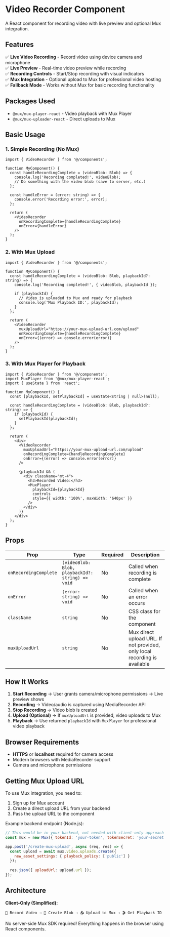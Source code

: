 # Video Recorder Component

A React component for recording video with live preview and optional Mux integration.

## Features

✅ **Live Video Recording** - Record video using device camera and microphone  
✅ **Live Preview** - Real-time video preview while recording  
✅ **Recording Controls** - Start/Stop recording with visual indicators  
✅ **Mux Integration** - Optional upload to Mux for professional video hosting  
✅ **Fallback Mode** - Works without Mux for basic recording functionality  

## Packages Used

- `@mux/mux-player-react` - Video playback with Mux Player
- `@mux/mux-uploader-react` - Direct uploads to Mux

## Basic Usage

### 1. Simple Recording (No Mux)

```tsx
import { VideoRecorder } from '@/components';

function MyComponent() {
  const handleRecordingComplete = (videoBlob: Blob) => {
    console.log('Recording completed!', videoBlob);
    // Do something with the video blob (save to server, etc.)
  };

  const handleError = (error: string) => {
    console.error('Recording error:', error);
  };

  return (
    <VideoRecorder
      onRecordingComplete={handleRecordingComplete}
      onError={handleError}
    />
  );
}
```

### 2. With Mux Upload

```tsx
import { VideoRecorder } from '@/components';

function MyComponent() {
  const handleRecordingComplete = (videoBlob: Blob, playbackId?: string) => {
    console.log('Recording completed!', { videoBlob, playbackId });
    
    if (playbackId) {
      // Video is uploaded to Mux and ready for playback
      console.log('Mux Playback ID:', playbackId);
    }
  };

  return (
    <VideoRecorder
      muxUploadUrl="https://your-mux-upload-url.com/upload"
      onRecordingComplete={handleRecordingComplete}
      onError={(error) => console.error(error)}
    />
  );
}
```

### 3. With Mux Player for Playback

```tsx
import { VideoRecorder } from '@/components';
import MuxPlayer from '@mux/mux-player-react';
import { useState } from 'react';

function MyComponent() {
  const [playbackId, setPlaybackId] = useState<string | null>(null);

  const handleRecordingComplete = (videoBlob: Blob, playbackId?: string) => {
    if (playbackId) {
      setPlaybackId(playbackId);
    }
  };

  return (
    <div>
      <VideoRecorder
        muxUploadUrl="https://your-mux-upload-url.com/upload"
        onRecordingComplete={handleRecordingComplete}
        onError={(error) => console.error(error)}
      />
      
      {playbackId && (
        <div className="mt-4">
          <h3>Recorded Video:</h3>
          <MuxPlayer
            playbackId={playbackId}
            controls
            style={{ width: '100%', maxWidth: '640px' }}
          />
        </div>
      )}
    </div>
  );
}
```

## Props

| Prop | Type | Required | Description |
|------|------|----------|-------------|
| `onRecordingComplete` | `(videoBlob: Blob, playbackId?: string) => void` | No | Called when recording is complete |
| `onError` | `(error: string) => void` | No | Called when an error occurs |
| `className` | `string` | No | CSS class for the component |
| `muxUploadUrl` | `string` | No | Mux direct upload URL. If not provided, only local recording is available |

## How It Works

1. **Start Recording** → User grants camera/microphone permissions → Live preview shows
2. **Recording** → Video/audio is captured using MediaRecorder API
3. **Stop Recording** → Video blob is created
4. **Upload (Optional)** → If `muxUploadUrl` is provided, video uploads to Mux
5. **Playback** → Use returned `playbackId` with `MuxPlayer` for professional video playback

## Browser Requirements

- **HTTPS** or **localhost** required for camera access
- Modern browsers with MediaRecorder support
- Camera and microphone permissions

## Getting Mux Upload URL

To use Mux integration, you need to:

1. Sign up for Mux account
2. Create a direct upload URL from your backend
3. Pass the upload URL to the component

Example backend endpoint (Node.js):
```javascript
// This would be in your backend, not needed with client-only approach
const mux = new Mux({ tokenId: 'your-token', tokenSecret: 'your-secret' });

app.post('/create-mux-upload', async (req, res) => {
  const upload = await mux.video.uploads.create({
    new_asset_settings: { playback_policy: ['public'] }
  });
  
  res.json({ uploadUrl: upload.url });
});
```

## Architecture

**Client-Only (Simplified):**
```
📱 Record Video → 💾 Create Blob → 📤 Upload to Mux → 🎬 Get Playback ID
```

No server-side Mux SDK required! Everything happens in the browser using React components.